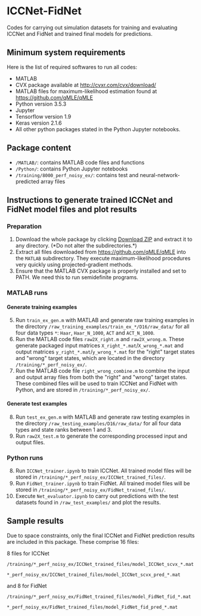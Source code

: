 # ICCNet-FidNet
Codes for carrying out simulation datasets for training and evaluating ICCNet and FidNet and trained final models for predictions.

## Minimum system requirements
Here is the list of required softwares to run all codes:
* MATLAB
* CVX package available at http://cvxr.com/cvx/download/
* MATLAB files for maximum-likelihood estimation found at https://github.com/qMLE/qMLE
* Python version 3.5.3
* Jupyter
* Tensorflow version 1.9
* Keras version 2.1.6
* All other python packages stated in the Python Jupyter notebooks.

## Package content
* `/MATLAB/`: contains MATLAB code files and functions
* `/Python/`: contains Python Jupyter notebooks
* `/training/8000_perf_noisy_ex/`: contains test and neural-network-predicted array files

## Instructions to generate trained ICCNet and FidNet model files and plot results
### Preparation
1. Download the whole package by clicking [Download ZIP](https://github.com/ACAD-repo/ICCNet-FidNet/archive/main.zip) and extract it to any directory. (\*Do not alter the subdirectories.\*)
2. Extract all files downloaded from https://github.com/qMLE/qMLE into the `MATLAB` subdirectory. They execute maximum-likelihood procedures very quickly using projected-gradient methods.
3. Ensure that the MATLAB CVX package is properly installed and set to PATH. We need this to run semidefinite programs.

### MATLAB runs
#### Generate training examples
5. Run `train_ex_gen.m` with MATLAB and generate raw training examples in the directory `/raw_training_examples/train_ex_*/D16/raw_data/` for all four data types `*`: `Haar`, `Haar_N_1000`, `ACT` and `ACT_N_1000`.
6. Run the MATLAB code files `raw2X_right.m` and `raw2X_wrong.m`. These generate packaged input matrices `X_right_*.mat`/`X_wrong_*.mat` and output matrices `y_right_*.mat`/`y_wrong_*.mat` for the "right" target states and "wrong" target states, which are located in the directory `/training/*_perf_noisy_ex/`.
7. Run the MATLAB code file `right_wrong_combine.m` to combine the input and output array files from both the "right" and "wrong" target states. These combined files will be used to train ICCNet and FidNet with Python, and are stored in `/training/*_perf_noisy_ex/`.
#### Generate test examples
8. Run `test_ex_gen.m` with MATLAB and generate raw testing examples in the directory `/raw_testing_examples/D16/raw_data/` for all four data types and state ranks between 1 and 3.
9. Run `raw2X_test.m` to generate the corresponding processed input and output files.

### Python runs
8. Run `ICCNet_trainer.ipynb` to train ICCNet. All trained model files will be stored in `/training/*_perf_noisy_ex/ICCNet_trained_files/`.
9. Run `FidNet_trainer.ipynb` to train FidNet. All trained model files will be stored in `/training/*_perf_noisy_ex/FidNet_trained_files/`.
10. Execute `Net_evaluator.ipynb` to carry out predictions with the test datasets found in `/raw_test_examples/` and plot the results.

## Sample results
Due to space constraints, only the final ICCNet and FidNet prediction results are included in this package. These comprise 16 files:

8 files for ICCNet 

`/training/*_perf_noisy_ex/ICCNet_trained_files/model_ICCNet_scvx_*.mat`

`*_perf_noisy_ex/ICCNet_trained_files/model_ICCNet_scvx_pred_*.mat`

and 8 for FidNet 

`/training/*_perf_noisy_ex/FidNet_trained_files/model_FidNet_fid_*.mat`

`*_perf_noisy_ex/FidNet_trained_files/model_FidNet_fid_pred_*.mat`
